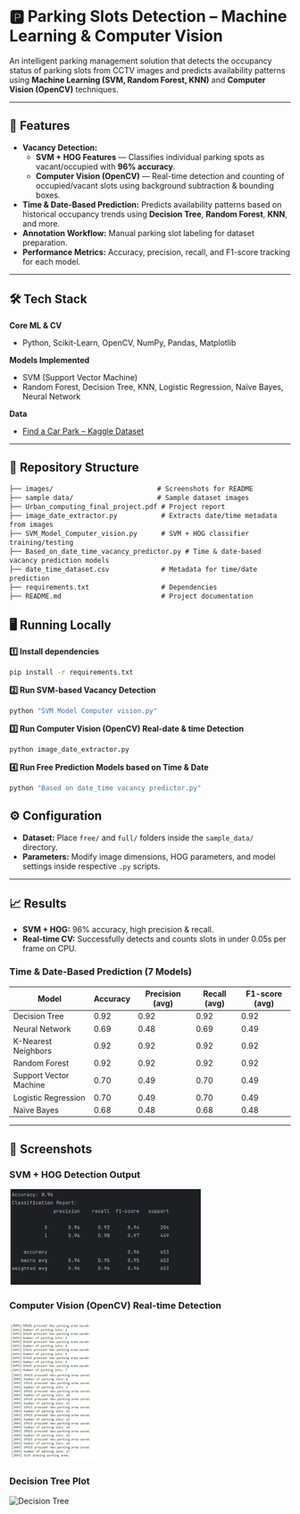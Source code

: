 # 🅿️ Parking Slots Detection – Machine Learning & Computer Vision

An intelligent parking management solution that detects the occupancy status of parking slots from CCTV images and predicts availability patterns using **Machine Learning (SVM, Random Forest, KNN)** and **Computer Vision (OpenCV)** techniques.

---

## 🚀 Features

- **Vacancy Detection:**
  - **SVM + HOG Features** — Classifies individual parking spots as vacant/occupied with **96% accuracy**.
  - **Computer Vision (OpenCV)** — Real-time detection and counting of occupied/vacant slots using background subtraction & bounding boxes.
- **Time & Date-Based Prediction:** Predicts availability patterns based on historical occupancy trends using **Decision Tree**, **Random Forest**, **KNN**, and more.
- **Annotation Workflow:** Manual parking slot labeling for dataset preparation.
- **Performance Metrics:** Accuracy, precision, recall, and F1-score tracking for each model.

---

## 🛠 Tech Stack

**Core ML & CV**
- Python, Scikit-Learn, OpenCV, NumPy, Pandas, Matplotlib

**Models Implemented**
- SVM (Support Vector Machine)
- Random Forest, Decision Tree, KNN, Logistic Regression, Naïve Bayes, Neural Network

**Data**
- [Find a Car Park – Kaggle Dataset](https://www.kaggle.com/datasets/daggysheep/find-a-car-park/data)

---

## 📂 Repository Structure

```plaintext
├── images/                          # Screenshots for README
├── sample data/                     # Sample dataset images
├── Urban_computing_final_project.pdf # Project report
├── image_date_extractor.py           # Extracts date/time metadata from images
├── SVM_Model_Computer_vision.py      # SVM + HOG classifier training/testing
├── Based_on_date_time_vacancy_predictor.py # Time & date-based vacancy prediction models
├── date_time_dataset.csv             # Metadata for time/date prediction
├── requirements.txt                  # Dependencies
├── README.md                         # Project documentation
```
## 🖥 Running Locally

**1️⃣ Install dependencies**
```bash
pip install -r requirements.txt
```
**2️⃣ Run SVM-based Vacancy Detection**
```bash
python "SVM Model Computer vision.py"
```
**3️⃣ Run Computer Vision (OpenCV) Real-date & time Detection**
```bash
python image_date_extractor.py
```
**4️⃣ Run Free Prediction Models based on Time & Date**
```bash
python "Based on date_time vacancy predictor.py"
```

## ⚙ Configuration
- **Dataset:** Place `free/` and `full/` folders inside the `sample_data/` directory.
- **Parameters:** Modify image dimensions, HOG parameters, and model settings inside respective `.py` scripts.

---

## 📈 Results

- **SVM + HOG:** 96% accuracy, high precision & recall.
- **Real-time CV:** Successfully detects and counts slots in under 0.05s per frame on CPU.

### Time & Date-Based Prediction (7 Models)

| Model                  | Accuracy | Precision (avg) | Recall (avg) | F1-score (avg) |
|------------------------|----------|-----------------|--------------|----------------|
| Decision Tree          | 0.92     | 0.92             | 0.92         | 0.92           |
| Neural Network         | 0.69     | 0.48             | 0.69         | 0.49           |
| K-Nearest Neighbors    | 0.92     | 0.92             | 0.92         | 0.92           |
| Random Forest          | 0.92     | 0.92             | 0.92         | 0.92           |
| Support Vector Machine | 0.70     | 0.49             | 0.70         | 0.49           |
| Logistic Regression    | 0.70     | 0.49             | 0.70         | 0.49           |
| Naïve Bayes            | 0.68     | 0.48             | 0.68         | 0.48           |

---

## 📸 Screenshots
### SVM + HOG Detection Output
![SVM Detection](images/svm_detection_output.png)

### Computer Vision (OpenCV) Real-time Detection
![CV Real-time Detection](images/cv_realtime_detection.png)

### Decision Tree Plot
![Decision Tree](images/decision_tree_plot.png)
